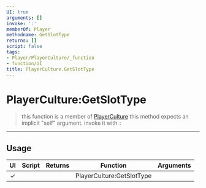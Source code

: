 ```yaml
---
UI: true
arguments: []
invoke: ':'
memberOf: Player
methodname: GetSlotType
returns: []
script: false
tags:
- Player/PlayerCulture/_function
- function/UI
title: PlayerCulture.GetSlotType
---
```

# PlayerCulture:GetSlotType
> this function is a member of [PlayerCulture](civ-6/lua/PlayerCulture.md)
> this method expects an implicit "self" argument. invoke it with `:`
-----
## Usage
|  UI | Script | Returns | Function | Arguments |
|:---:|:------:|-------:|:--------:|:---------|
|✓| ||PlayerCulture:GetSlotType||
